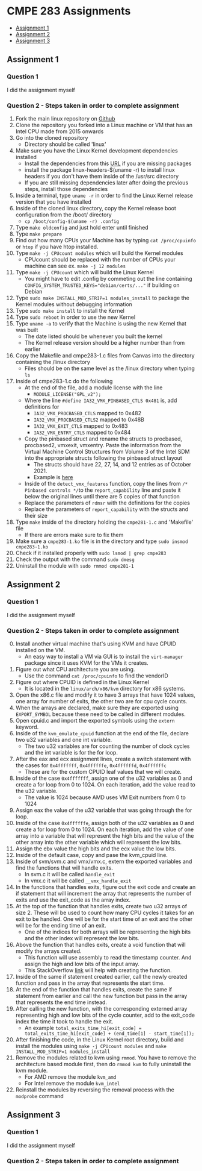 # CMPE 283 Assignments
 * [Assignment 1](#assignment-1)
 * [Assignment 2](#assignment-2)
 * [Assignment 3](#assignment-3)

## Assignment 1

### Question 1
I did the assignment myself

### Question 2 - Steps taken in order to complete assignment
1. Fork the main linux repository on [Github](https://github.com/torvalds/linux)
2. Clone the repository you forked into a Linux machine or VM that has an Intel CPU made from 2015 onwards
3. Go into the cloned repository
    - Directory should be called 'linux'
4. Make sure you have the Linux Kernel development dependencies installed
    - Install the dependencies from this [URL](https://www.kernel.org/doc/html/latest/process/changes.html#current-minimal-requirements) if you are missing packages
    - install the package linux-headers-$(uname -r) to install linux headers if you don't have them inside of the /usr/src directory
    - If you are still missing dependencies later after doing the previous steps, install those dependencies
5. Inside a terminal, type `uname -r` in order to find the Linux Kernel release version that you have installed
6. Inside of the cloned linux directory, copy the Kernel release boot configuration from the /boot/ directory
    - `cp /boot/config-$(uname -r) .config`
7. Type `make oldconfig` and just hold enter until finished
8. Type `make prepare`
9. Find out how many CPUs your Machine has by typing `cat /proc/cpuinfo` or `htop` if you have htop installed.
10. Type `make -j CPUcount modules` which will build the Kernel modules
    - CPUcount should be replaced with the number of CPUs your machine can see ex. `make -j 12 modules`
11. Type `make -j CPUcount` which will build the Linux Kernel
    - You might have to edit .config by commeting out the line containing `CONFIG_SYSTEM_TRUSTED_KEYS="debian/certs/..."` if building on Debian
12. Type `sudo make INSTALL_MOD_STRIP=1 modules_install` to package the Kernel modules without debugging information
13. Type `sudo make install` to install the Kernel
14. Type `sudo reboot` in order to use the new Kernel
15. Type `uname -a` to verify that the Machine is using the new Kernel that was built
    - The date listed should be whenever you built the kernel
    - The Kernel release version should be a higher number than from earlier
16. Copy the Makefile and cmpe283-1.c files from Canvas into the directory containing the /linux directory
    - Files should be on the same level as the /linux directory when typing `ls`
17. Inside of cmpe283-1.c do the following
    - At the end of the file, add a module license with the line
      - `MODULE_LICENSE("GPL_v2");`
    - Where the line `#define IA32_VMX_PINBASED_CTLS 0x481` is, add definitions for
      - `IA32_VMX_PROCBASED_CTLS` mapped to 0x482
      - `IA32_VMX_PROCBASED_CTLS2` mapped to 0x48B
      - `IA32_VMX_EXIT_CTLS` mapped to 0x483
      - `IA32_VMX_ENTRY_CTLS` mapped to 0x484
    - Copy the pinbased struct and rename the structs to procbased, procbased2, vmxexit, vmxentry. Paste the information from the Virtual Machine Control Structures from Volume 3 of the Intel SDM into the appropriate structs following the pinbased struct layout
      - The structs should have 22, 27, 14, and 12 entries as of October 2021.
      - Example is [here](https://github.com/pbustos97/linux/blob/master/cmpe283/cmpe283-1.c)
    - Inside of the `detect_vmx_features` function, copy the lines from `/* Pinbased controls */`to the `report_capability` line and paste it below the original lines until there are 5 copies of that function
    - Replace the parameters of `rdmsr` with the definitions for the copies
    - Replace the parameters of `report_capability` with the structs and their size
18. Type `make` inside of the directory holding the `cmpe281-1.c` and 'Makefile' file
    - If there are errors make sure to fix them
19. Make sure a `cmpe283-1.ko` file is in the directory and type `sudo insmod cmpe283-1.ko`
20. Check if it installed properly with `sudo lsmod | grep cmpe283`
21. Check the output with the command `sudo dmesg`
22. Uninstall the module with `sudo rmmod cmpe281-1`

## Assignment 2

### Question 1
I did the assignment myself

### Question 2 - Steps taken in order to complete assignment
0. Install another virtual machine that's using KVM and have CPUID installed on the VM.
    - An easy way to install a VM via GUI is to install the `virt-manager` package since it uses KVM for the VMs it creates.
1. Figure out what CPU architecture you are using.
    - Use the command `cat /proc/cpuinfo` to find the vendorID
2. Figure out where CPUID is defined in the Linux Kernel
    - It is located in the `linux/arch/x86/kvm` directory for x86 systems.
3. Open the x86.c file and modify it to have 3 arrays that have 1024 values, one array for number of exits, the other two are for cpu cycle counts.
4. When the arrays are declared, make sure they are exported using `EXPORT_SYMBOL` because these need to be called in different modules.
5. Open cpuid.c and import the exported symbols using the `extern` keyword.
6. Inside of the `kvm_emulate_cpuid` function at the end of the file, declare two u32 variables and one int variable.
    - The two u32 variables are for counting the number of clock cycles and the int variable is for the for loop.
7. After the eax and ecx assignment lines, create a switch statement with the cases for `0x4fffffff`, `0x4ffffffe`, `0x4ffffffd`, `0x4ffffffc`
    - These are for the custom CPUID leaf values that we will create.
8. Inside of the case `0x4fffffff`, assign one of the u32 variables as 0 and create a for loop from 0 to 1024. On each iteration, add the value read to the u32 variable.
    - The value is 1024 because AMD uses VM Exit numbers from 0 to 1024
9. Assign eax the value of the u32 variable that was going through the for loop.
10. Inside of the case `0x4ffffffe`, assign both of the u32 variables as 0 and create a for loop from 0 to 1024. On each iteration, add the value of one array into a variable that will represent the high bits and the value of the other array into the other variable which will represent the low bits.
11. Assign the ebx value the high bits and the ecx value the low bits.
12. Inside of the default case, copy and pase the kvm_cpuid line.
13. Inside of svm/svm.c and vmx/vmx.c, extern the exported variables and find the functions that will handle exits.
    - In svm.c it will be called `handle_exit`
    - In vmx.c it will be called `__vmx_handle_exit`
14. In the functions that handles exits, figure out the exit code and create an if statement that will increment the array that represents the number of exits and use the exit_code as the array index.
15. At the top of the function that handles exits, create two u32 arrays of size 2. These will be used to count how many CPU cycles it takes for an exit to be handled. One will be for the start time of an exit and the other will be for the ending time of an exit.
    - One of the indices for both arrays will be representing the high bits and the other index will represent the low bits.
16. Above the function that handles exits, create a void function that will modify the arrays created. 
    - This function will use assembly to read the timestamp counter. And assign the high and low bits of the input array.
    - This StackOverflow [link](https://stackoverflow.com/questions/17401914/why-should-i-use-rdtsc-differently-on-x86-and-x86-x64) will help with creating the function.
17. Inside of the same if statement created earlier, call the newly created function and pass in the array that represents the start time.
18. At the end of the function that handles exits, create the same if statement from earlier and call the new function but pass in the array that represents the end time instead.
19. After calling the new function, with the corresponding externed array representing high and low bits of the cycle counter, add to the exit_code index the time it took to handle the exit.
    - An example `total_exits_time_hi[exit_code] = total_exits_time_hi[exit_code] + (end_time[1] - start_time[1]);`
20. After finishing the code, in the Linux Kernel root directory, build and install the modules using `make -j CPUcount modules` and `make INSTALL_MOD_STRIP=1 modules_install`
21. Remove the modules related to kvm using `rmmod`. You have to remove the architecture based module first, then do `rmmod kvm` to fully uninstall the kvm module.
    - For AMD remove the module `kvm_amd`
    - For Intel remove the module `kvm_intel`
22. Reinstall the modules by reversing the removal process with the `modprobe` command

## Assignment 3

### Question 1
I did the assignment myself

### Question 2 - Steps taken in order to complete assignment
